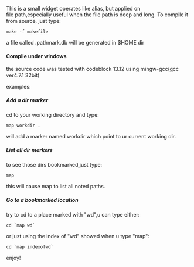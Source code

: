 
This is a small widget operates like alias, but applied on   
file path,especially useful when the file path is deep and long. 
To compile it from source, just type:  

    make -f makefile

a file called .pathmark.db will be generated in $HOME dir  

#### Compile under windows

the source code was tested with codeblock 13.12 using mingw-gcc(gcc ver4.7.1 32bit)

examples:  

##### Add a dir marker   

cd to your working directory and type:

    map workdir .

will add a marker named workdir which point to ur
current working dir.

##### List all dir markers   

to see those dirs bookmarked,just type:

    map

this will cause map to list all noted paths.

##### Go to a bookmarked location  

try to cd to a place marked with "wd",u can type either:

    cd `map wd`

or just using the index of "wd" showed when u type "map":

    cd `map indexofwd`

enjoy!
